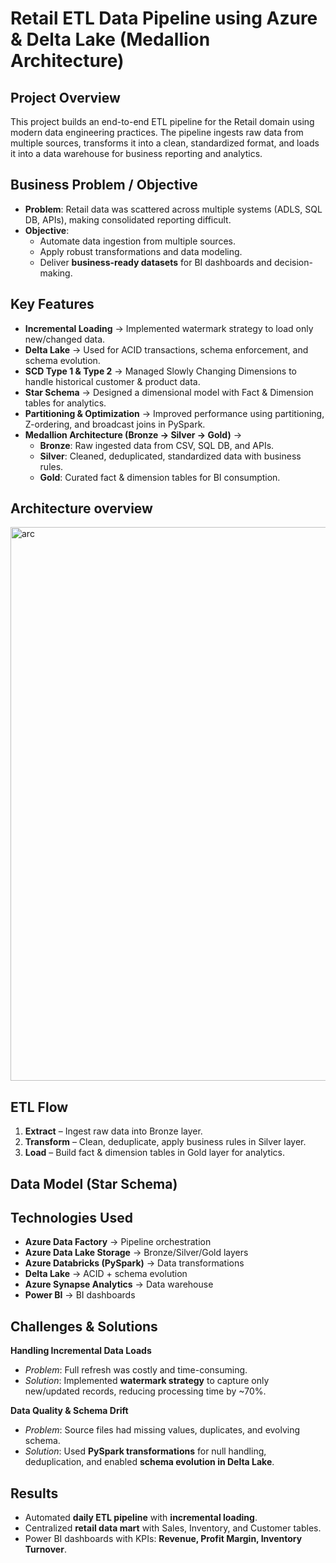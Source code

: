 # Retail ETL Data Pipeline using Azure & Delta Lake (Medallion Architecture)

## Project Overview
This project builds an end-to-end ETL pipeline for the Retail domain using modern data engineering practices.
The pipeline ingests raw data from multiple sources, transforms it into a clean, standardized format, and loads it into a data warehouse for business reporting and analytics.

## Business Problem / Objective
- **Problem**: Retail data was scattered across multiple systems (ADLS, SQL DB, APIs), making consolidated reporting difficult.
- **Objective**:
    - Automate data ingestion from multiple sources.
    - Apply robust transformations and data modeling.
    - Deliver **business-ready datasets** for BI dashboards and decision-making.

## Key Features
-  **Incremental Loading** → Implemented watermark strategy to load only new/changed data.
-  **Delta Lake** → Used for ACID transactions, schema enforcement, and schema evolution.
-  **SCD Type 1 & Type 2** → Managed Slowly Changing Dimensions to handle historical customer & product data.
-  **Star Schema** → Designed a dimensional model with Fact & Dimension tables for analytics.
-  **Partitioning & Optimization** → Improved performance using partitioning, Z-ordering, and broadcast joins in PySpark.
-  **Medallion Architecture (Bronze → Silver → Gold)** →
    - **Bronze**: Raw ingested data from CSV, SQL DB, and APIs.
    - **Silver**: Cleaned, deduplicated, standardized data with business rules.
    - **Gold**: Curated fact & dimension tables for BI consumption.

## Architecture overview
<img width="1742" height="886" alt="arc" src="https://github.com/user-attachments/assets/a694eb2d-505c-42f3-ac85-112c575ce606" />

## ETL Flow
1. **Extract** – Ingest raw data into Bronze layer.
2. **Transform** – Clean, deduplicate, apply business rules in Silver layer.
3. **Load** – Build fact & dimension tables in Gold layer for analytics.

## Data Model (Star Schema)

## Technologies Used
- **Azure Data Factory** → Pipeline orchestration
- **Azure Data Lake Storage** → Bronze/Silver/Gold layers
- **Azure Databricks (PySpark)** → Data transformations
- **Delta Lake** → ACID + schema evolution
- **Azure Synapse Analytics** → Data warehouse
- **Power BI** → BI dashboards

## Challenges & Solutions
**Handling Incremental Data Loads**
- *Problem*: Full refresh was costly and time-consuming.
- *Solution*: Implemented **watermark strategy** to capture only new/updated records, reducing processing time by ~70%.

**Data Quality & Schema Drift**
- *Problem*: Source files had missing values, duplicates, and evolving schema.
- *Solution*: Used **PySpark transformations** for null handling, deduplication, and enabled **schema evolution in Delta Lake**.


## Results
- Automated **daily ETL pipeline** with **incremental loading**.
- Centralized **retail data mart** with Sales, Inventory, and Customer tables.
- Power BI dashboards with KPIs: **Revenue, Profit Margin, Inventory Turnover**.
